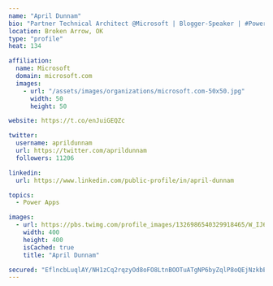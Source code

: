 ```yaml
---
name: "April Dunnam"
bio: "Partner Technical Architect @Microsoft | Blogger-Speaker | #PowerApps, #PowerAutomate, #Office365, #SharePoint | #WIT | #Karaoke Queen"
location: Broken Arrow, OK
type: "profile"
heat: 134

affiliation:
  name: Microsoft
  domain: microsoft.com
  images:
    - url: "/assets/images/organizations/microsoft.com-50x50.jpg"
      width: 50
      height: 50

website: https://t.co/enJuiGEQZc

twitter:
  username: aprildunnam
  url: https://twitter.com/aprildunnam
  followers: 11206

linkedin:
  url: https://www.linkedin.com/public-profile/in/april-dunnam

topics:
  - Power Apps

images:
  - url: https://pbs.twimg.com/profile_images/1326986540329918465/W_IJ6Ih2_400x400.jpg
    width: 400
    height: 400
    isCached: true
    title: "April Dunnam"

secured: "EflncbLuqlAY/NH1zCq2rqzyOd8oFO8LtnBOOTuATgNP6byZqlP8oQEjNzkbEJ3uuwLEz05MdwMw+ZZjPTyGVFDr6H2zrHhzYQznjTRzbFygJ6Sf4QIIcOSVgtvzt0gBzYFcD28h4SuqcpxFPNCrrXmyv2weM1Vu9bB8c5yYY/ZW4MTkt8AbOzgpBDqYvpBX0SiUyit9bLQtvCWcCCAGhA8nxut5RwxtaPA99RGQJY3M91HOmm6IjwxUAjT1HqKPCtG5+9npr0h7DqGfue9+dh53HBO/Wof5jgmkZ1ZiyUwpe+l2XDvjtTYIQSB3J7bwtnz1k0h6wF/AilgZdvHYzlpdlWBnyUjKoAGKPSa1BUvKRbKlbHaxQex+7R8Hd5LTMIbEkGmGo/lAHpTWyUdJW0TiY0SyK9K/rM9N/VJUlaE=;Rc2ECZ1xCixdpMvf3zPw8Q=="
---
```


